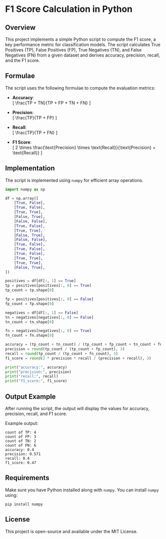 # F1 Score Calculation in Python

## Overview
This project implements a simple Python script to compute the F1 score, a key performance metric for classification models. The script calculates True Positives (TP), False Positives (FP), True Negatives (TN), and False Negatives (FN) from a given dataset and derives accuracy, precision, recall, and the F1 score.

## Formulae
The script uses the following formulae to compute the evaluation metrics:

- **Accuracy**:  
  \[ \frac{TP + TN}{TP + FP + TN + FN} \]

- **Precision**:  
  \[ \frac{TP}{TP + FP} \]

- **Recall**:  
  \[ \frac{TP}{TP + FN} \]

- **F1 Score**:  
  \[ 2 \times \frac{\text{Precision} \times \text{Recall}}{\text{Precision} + \text{Recall}} \]


## Implementation
The script is implemented using `numpy` for efficient array operations.

```python
import numpy as np

df = np.array([
    [True, False],
    [True, False],
    [True, True],
    [False, True],
    [False, False],
    [True, False],
    [True, True],
    [False, True],
    [False, False],
    [True, False],
    [True, False],
    [True, False],
    [True, True],
    [True, True],
    [False, True],
])

positives = df[df[:, 1] == True]
tp = positives[positives[:, 0] == True]
tp_count = tp.shape[0]

fp = positives[positives[:, 0] == False]
fp_count = fp.shape[0]

negatives = df[df[:, 1] == False]
tn = negatives[negatives[:, 0] == False]
tn_count = tn.shape[0]

fn = negatives[negatives[:, 0] == True]
fn_count = fn.shape[0]

accuracy = (tp_count + tn_count) / (tp_count + fp_count + tn_count + fn_count)
precision = round(tp_count / (tp_count + fp_count), 3)
recall = round(tp_count / (tp_count + fn_count), 3)
f1_score = round(2 * precision * recall / (precision + recall), 3)

print("accuracy:", accuracy)
print("precision:", precision)
print("recall:", recall)
print("f1_score:", f1_score)
```

## Output Example
After running the script, the output will display the values for accuracy, precision, recall, and F1 score.

Example output:
```
count of TP: 4
count of FP: 3
count of TN: 2
count of FN: 6
accuracy: 0.4
precision: 0.571
recall: 0.4
f1_score: 0.47
```

## Requirements
Make sure you have Python installed along with `numpy`. You can install `numpy` using:
```
pip install numpy
```

## License
This project is open-source and available under the MIT License.

